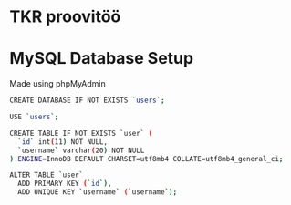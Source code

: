 # TKR proovitöö

# MySQL Database Setup
Made using phpMyAdmin

```sh
CREATE DATABASE IF NOT EXISTS `users`;
```
```sh
USE `users`;
```
```sh
CREATE TABLE IF NOT EXISTS `user` (
  `id` int(11) NOT NULL,
  `username` varchar(20) NOT NULL
) ENGINE=InnoDB DEFAULT CHARSET=utf8mb4 COLLATE=utf8mb4_general_ci;
```
```sh
ALTER TABLE `user`
  ADD PRIMARY KEY (`id`),
  ADD UNIQUE KEY `username` (`username`);
```

